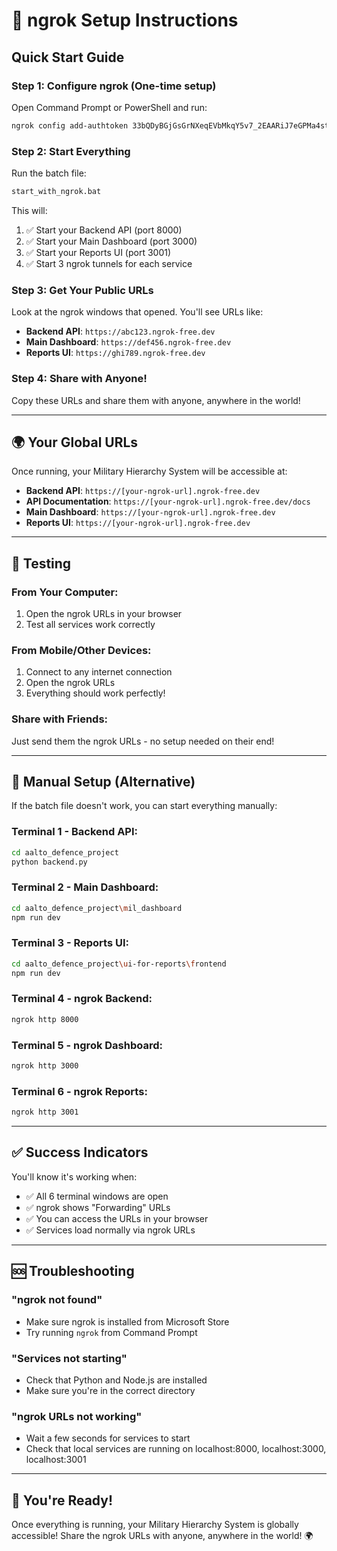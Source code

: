 # 🚀 ngrok Setup Instructions

## Quick Start Guide

### **Step 1: Configure ngrok (One-time setup)**
Open Command Prompt or PowerShell and run:
```bash
ngrok config add-authtoken 33bQDyBGjGsGrNXeqEVbMkqY5v7_2EAARiJ7eGPMa4stCVZ62
```

### **Step 2: Start Everything**
Run the batch file:
```bash
start_with_ngrok.bat
```

This will:
1. ✅ Start your Backend API (port 8000)
2. ✅ Start your Main Dashboard (port 3000) 
3. ✅ Start your Reports UI (port 3001)
4. ✅ Start 3 ngrok tunnels for each service

### **Step 3: Get Your Public URLs**
Look at the ngrok windows that opened. You'll see URLs like:
- **Backend API**: `https://abc123.ngrok-free.dev`
- **Main Dashboard**: `https://def456.ngrok-free.dev`
- **Reports UI**: `https://ghi789.ngrok-free.dev`

### **Step 4: Share with Anyone!**
Copy these URLs and share them with anyone, anywhere in the world!

---

## 🌍 **Your Global URLs**

Once running, your Military Hierarchy System will be accessible at:

- **Backend API**: `https://[your-ngrok-url].ngrok-free.dev`
- **API Documentation**: `https://[your-ngrok-url].ngrok-free.dev/docs`
- **Main Dashboard**: `https://[your-ngrok-url].ngrok-free.dev`
- **Reports UI**: `https://[your-ngrok-url].ngrok-free.dev`

---

## 📱 **Testing**

### **From Your Computer:**
1. Open the ngrok URLs in your browser
2. Test all services work correctly

### **From Mobile/Other Devices:**
1. Connect to any internet connection
2. Open the ngrok URLs
3. Everything should work perfectly!

### **Share with Friends:**
Just send them the ngrok URLs - no setup needed on their end!

---

## 🔧 **Manual Setup (Alternative)**

If the batch file doesn't work, you can start everything manually:

### **Terminal 1 - Backend API:**
```bash
cd aalto_defence_project
python backend.py
```

### **Terminal 2 - Main Dashboard:**
```bash
cd aalto_defence_project\mil_dashboard
npm run dev
```

### **Terminal 3 - Reports UI:**
```bash
cd aalto_defence_project\ui-for-reports\frontend
npm run dev
```

### **Terminal 4 - ngrok Backend:**
```bash
ngrok http 8000
```

### **Terminal 5 - ngrok Dashboard:**
```bash
ngrok http 3000
```

### **Terminal 6 - ngrok Reports:**
```bash
ngrok http 3001
```

---

## ✅ **Success Indicators**

You'll know it's working when:
- ✅ All 6 terminal windows are open
- ✅ ngrok shows "Forwarding" URLs
- ✅ You can access the URLs in your browser
- ✅ Services load normally via ngrok URLs

---

## 🆘 **Troubleshooting**

### **"ngrok not found"**
- Make sure ngrok is installed from Microsoft Store
- Try running `ngrok` from Command Prompt

### **"Services not starting"**
- Check that Python and Node.js are installed
- Make sure you're in the correct directory

### **"ngrok URLs not working"**
- Wait a few seconds for services to start
- Check that local services are running on localhost:8000, localhost:3000, localhost:3001

---

## 🎉 **You're Ready!**

Once everything is running, your Military Hierarchy System is globally accessible! Share the ngrok URLs with anyone, anywhere in the world! 🌍
